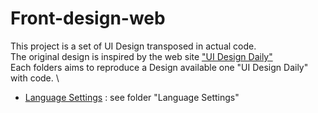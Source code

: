 # Front-design-web
This project is a set of UI Design transposed in actual code.\
The original design is inspired by the web site ["UI Design Daily"](https://uidesigndaily.com/ ) \
Each folders aims to reproduce a Design available one "UI Design Daily" with code. \

- [Language Settings](https://uidesigndaily.com/posts/sketch-language-settings-day-1063) : see folder "Language Settings"
